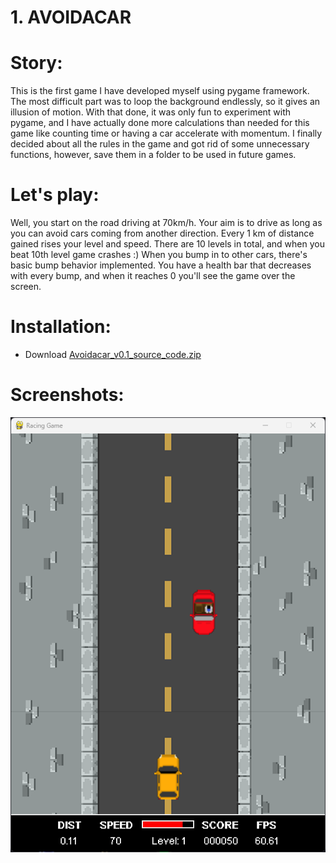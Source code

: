 # 1. AVOIDACAR

# Story:
This is the first game I have developed myself using pygame framework. 
The most difficult part was to loop the background endlessly, so it gives an illusion of motion.
With that done, it was only fun to experiment with pygame, and I have actually done more 
calculations than needed for this game like counting time or having a car accelerate with momentum.
I finally decided about all the rules in the game and got rid of some unnecessary functions, 
 however, save them in a folder to be used in future games.

# Let's play:
Well, you start on the road driving at 70km/h.
Your aim is to drive as long as you can avoid cars coming from another direction.
Every 1 km of distance gained rises your level and speed.
There are 10 levels in total, and when you beat 10th level game crashes :) 
When you bump in to other cars, there's basic bump behavior implemented.
You have a health bar that decreases with every bump, and when it reaches 0 you'll see the game over the screen.

# Installation:
- Download [Avoidacar_v0.1_source_code.zip](output/Avoidacar_v0.1_source_code.zip)   

# Screenshots:
![](img/screenshot/1.png)

